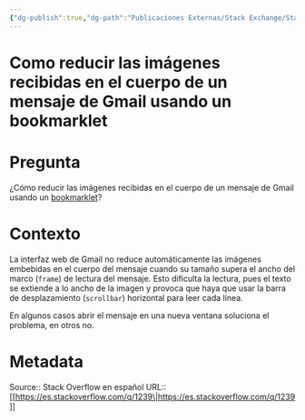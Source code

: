 ```yaml
---
{"dg-publish":true,"dg-path":"Publicaciones Externas/Stack Exchange/Stack Overflow en español/es.stackoverflow.com-1239.md","permalink":"/publicaciones-externas/stack-exchange/stack-overflow-en-espanol/es-stackoverflow-com-1239/","title":"Como reducir las imágenes recibidas en el cuerpo de un mensaje de Gmail usando un bookmarklet","hide":true,"noteIcon":"default","created":"2024-04-03T12:49:10.417-06:00","updated":"2024-04-05T16:43:48.338-06:00"}
---
```


# Como reducir las imágenes recibidas en el cuerpo de un mensaje de Gmail usando un bookmarklet

# Pregunta
¿Cómo reducir las imágenes recibidas en el cuerpo de un mensaje de Gmail usando un [bookmarklet](https://es.wikipedia.org/wiki/Bookmarklet)?

# Contexto
La interfaz web de Gmail no reduce automáticamente las imágenes embebidas en el cuerpo del mensaje cuando su tamaño supera el ancho del marco (`frame`) de lectura del mensaje. Esto dificulta la lectura, pues el texto se extiende a lo ancho de la imagen y provoca que haya que usar la barra de desplazamiento (`scrollbar`) horizontal para leer cada línea.

En algunos casos abrir el mensaje en una nueva ventana soluciona el problema, en otros no.

# Metadata
Source:: Stack Overflow en español
URL:: [[https://es.stackoverflow.com/q/1239\|https://es.stackoverflow.com/q/1239]]

